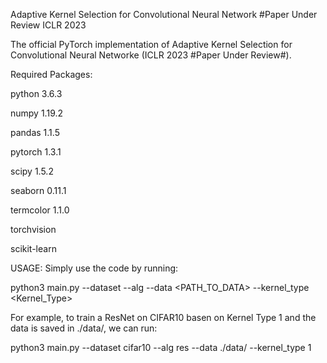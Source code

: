 Adaptive Kernel Selection for Convolutional Neural Network
#Paper Under Review ICLR 2023

The official PyTorch implementation of Adaptive Kernel Selection for Convolutional Neural Networke (ICLR 2023 #Paper Under Review#).

Required Packages:

python 3.6.3

numpy 1.19.2

pandas 1.1.5

pytorch 1.3.1

scipy 1.5.2

seaborn 0.11.1

termcolor 1.1.0

torchvision

scikit-learn

USAGE: Simply use the code by running:

python3 main.py --dataset <DATASET> --alg <MODEL> --data <PATH_TO_DATA> --kernel_type <Kernel_Type>

For example, to train a ResNet on CIFAR10 basen on Kernel Type 1 and the data is saved in ./data/, we can run:

python3 main.py --dataset cifar10 --alg res --data ./data/ --kernel_type 1
